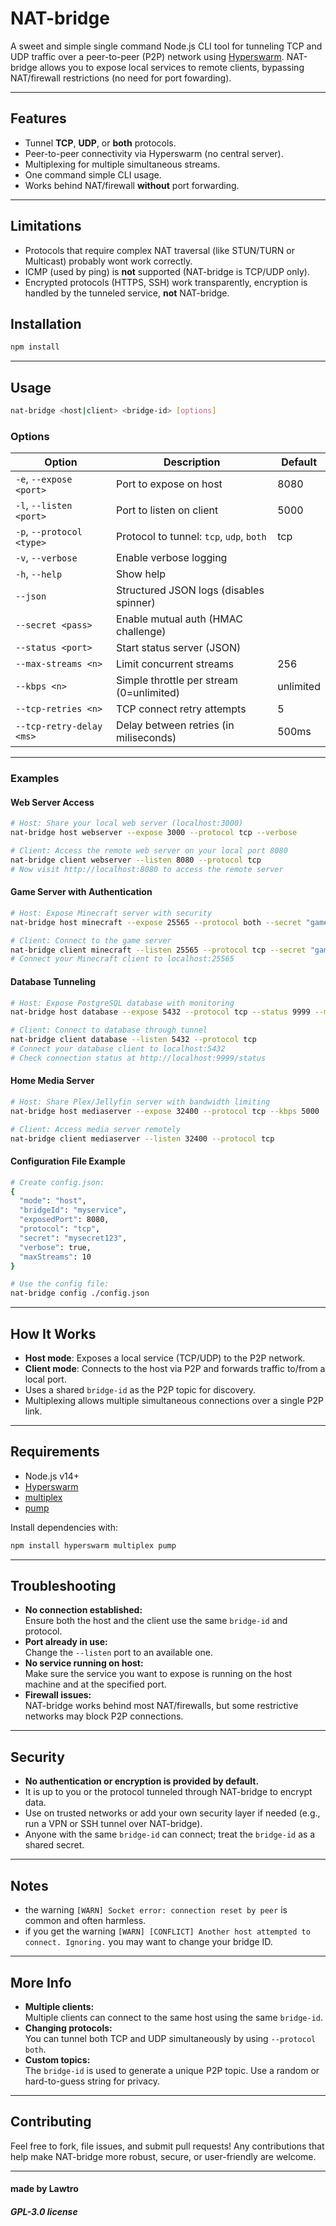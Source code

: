 # NAT-bridge

A sweet and simple single command Node.js CLI tool for tunneling TCP and UDP traffic over a peer-to-peer (P2P) network using [Hyperswarm](https://github.com/hyperswarm/hyperswarm). NAT-bridge allows you to expose local services to remote clients, bypassing NAT/firewall restrictions (no need for port fowarding).

---

## Features

- Tunnel **TCP**, **UDP**, or **both** protocols.
- Peer-to-peer connectivity via Hyperswarm (no central server).
- Multiplexing for multiple simultaneous streams.
- One command simple CLI usage.
- Works behind NAT/firewall **without** port forwarding.

---

## Limitations
- Protocols that require complex NAT traversal (like STUN/TURN or Multicast) probably wont work correctly.
- ICMP (used by ping) is **not** supported (NAT-bridge is TCP/UDP only).
- Encrypted protocols (HTTPS, SSH) work transparently, encryption is handled by the tunneled service, **not** NAT-bridge.

## Installation

```bash
npm install
```

---

## Usage

```bash
nat-bridge <host|client> <bridge-id> [options]
```

### Options

| Option                        | Description                                 | Default   |
|-------------------------------|---------------------------------------------|-----------|
| `-e`, `--expose <port>`       | Port to expose on host                      | 8080      |
| `-l`, `--listen <port>`       | Port to listen on client                    | 5000      |
| `-p`, `--protocol <type>`     | Protocol to tunnel: `tcp`, `udp`, `both`    | tcp       |
| `-v`, `--verbose`             | Enable verbose logging                      |           |
| `-h`, `--help`                | Show help                                   |           |
|       `--json`                | Structured JSON logs (disables spinner)     |           |
|       `--secret <pass>`       | Enable mutual auth (HMAC challenge)         |           |
|       `--status <port>`       | Start status server (JSON)                  |           |
|       `--max-streams <n>`     | Limit concurrent streams                    | 256       |
|       `--kbps <n>`            | Simple throttle per stream (0=unlimited)    | unlimited |
|       `--tcp-retries <n>`     | TCP connect retry attempts                  | 5         |
|       `--tcp-retry-delay <ms>`| Delay between retries (in miliseconds)      | 500ms     |

---

### Examples

#### Web Server Access
```bash
# Host: Share your local web server (localhost:3000) 
nat-bridge host webserver --expose 3000 --protocol tcp --verbose

# Client: Access the remote web server on your local port 8080
nat-bridge client webserver --listen 8080 --protocol tcp
# Now visit http://localhost:8080 to access the remote server
```

#### Game Server with Authentication
```bash
# Host: Expose Minecraft server with security
nat-bridge host minecraft --expose 25565 --protocol both --secret "gamenight2024"

# Client: Connect to the game server
nat-bridge client minecraft --listen 25565 --protocol tcp --secret "gamenight2024"
# Connect your Minecraft client to localhost:25565
```

#### Database Tunneling
```bash
# Host: Expose PostgreSQL database with monitoring
nat-bridge host database --expose 5432 --protocol tcp --status 9999 --max-streams 5

# Client: Connect to database through tunnel
nat-bridge client database --listen 5432 --protocol tcp
# Connect your database client to localhost:5432
# Check connection status at http://localhost:9999/status
```

#### Home Media Server
```bash
# Host: Share Plex/Jellyfin server with bandwidth limiting
nat-bridge host mediaserver --expose 32400 --protocol tcp --kbps 5000

# Client: Access media server remotely
nat-bridge client mediaserver --listen 32400 --protocol tcp
```

#### Configuration File Example
```bash
# Create config.json:
{
  "mode": "host",
  "bridgeId": "myservice",
  "exposedPort": 8080,
  "protocol": "tcp",
  "secret": "mysecret123",
  "verbose": true,
  "maxStreams": 10
}

# Use the config file:
nat-bridge config ./config.json
```

---

## How It Works

- **Host mode**: Exposes a local service (TCP/UDP) to the P2P network.
- **Client mode**: Connects to the host via P2P and forwards traffic to/from a local port.
- Uses a shared `bridge-id` as the P2P topic for discovery.
- Multiplexing allows multiple simultaneous connections over a single P2P link.

---

## Requirements

- Node.js v14+
- [Hyperswarm](https://github.com/hyperswarm/hyperswarm)
- [multiplex](https://github.com/maxogden/multiplex) 
- [pump](https://github.com/mafintosh/pump)

Install dependencies with:

```bash
npm install hyperswarm multiplex pump
```

---

## Troubleshooting

- **No connection established:**  
  Ensure both the host and the client use the same `bridge-id` and protocol.
- **Port already in use:**  
  Change the `--listen` port to an available one.
- **No service running on host:**  
  Make sure the service you want to expose is running on the host machine and at the specified port.
- **Firewall issues:**  
  NAT-bridge works behind most NAT/firewalls, but some restrictive networks may block P2P connections.

---

## Security

- **No authentication or encryption is provided by default.**
- It is up to you or the protocol tunneled through NAT-bridge to encrypt data.
- Use on trusted networks or add your own security layer if needed (e.g., run a VPN or SSH tunnel over NAT-bridge).
- Anyone with the same `bridge-id` can connect; treat the `bridge-id` as a shared secret.

---

## Notes
- the warning `[WARN] Socket error: connection reset by peer` is common and often harmless.
- if you get the warning `[WARN] [CONFLICT] Another host attempted to connect. Ignoring.` you may want to change your bridge ID.

---

## More Info

- **Multiple clients:**  
  Multiple clients can connect to the same host using the same `bridge-id`.
- **Changing protocols:**  
  You can tunnel both TCP and UDP simultaneously by using `--protocol both`.
- **Custom topics:**  
  The `bridge-id` is used to generate a unique P2P topic. Use a random or hard-to-guess string for privacy.

---

## Contributing

Feel free to fork, file issues, and submit pull requests!
Any contributions that help make NAT-bridge more robust, secure, or user-friendly are welcome.

---

#### made by Lawtro

##### GPL-3.0 license

##

